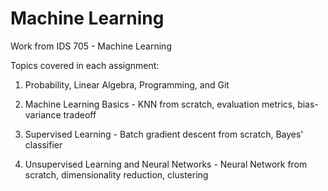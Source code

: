 # Machine Learning

Work from IDS 705 - Machine Learning

Topics covered in each assignment:

1. Probability, Linear Algebra, Programming, and Git

2. Machine Learning Basics - KNN from scratch, evaluation metrics, bias-variance tradeoff

3. Supervised Learning - Batch gradient descent from scratch, Bayes' classifier

4. Unsupervised Learning and Neural Networks - Neural Network from scratch, dimensionality reduction, clustering
